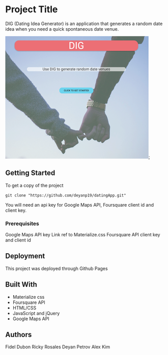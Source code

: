 # Project Title

DIG (Dating Idea Generator) is an application that generates a random date idea when you need a quick spontaneous date venue. 


![Alt text](assets/images/digapp.png "DIG APPLICATION");
## Getting Started

To get a copy of the project

```
git clone "https://github.com/deyanp19/datingApp.git"
```

You will need an api key for Google Maps API, Foursquare client id and client key.

### Prerequisites

Google Maps API key
Link ref to Materialize.css
Foursquare API client key and client id

## Deployment

This project was deployed through Github Pages

## Built With

* Materialize css
* Foursquare API
* HTML/CSS
* JavaScript and jQuery
* Google Maps API


## Authors

Fidel Dubon
Ricky Rosales
Deyan Petrov
Alex Kim